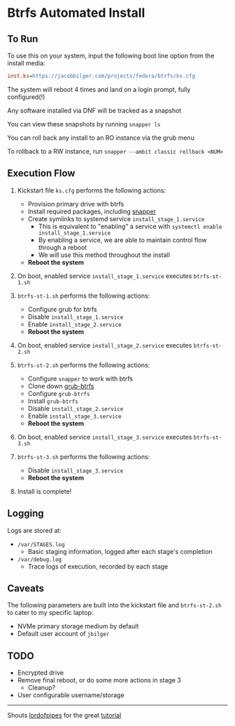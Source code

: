 # Btrfs Automated Install

## To Run

To use this on your system, input the following boot line option from the install media:

```ini
inst.ks=https://jacobbilger.com/projects/fedora/btrfs/ks.cfg
```

The system will reboot 4 times and land on a login prompt, fully configured(!)

Any software installed via DNF will be tracked as a snapshot

You can view these snapshots by running `snapper ls`

You can roll back any install to an RO instance via the grub menu

To rollback to a RW instance, run `snapper --ambit classic rollback <NUM>`

## Execution Flow

1. Kickstart file `ks.cfg` performs the following actions:
   * Provision primary drive with btrfs
   * Install required packages, including [snapper](https://github.com/openSUSE/snapper)
   * Create symlinks to systemd service `install_stage_1.service`
      * This is equivalent to "enabling" a service with `systemctl enable install_stage_1.service`
      * By enabling a service, we are able to maintain control flow through a reboot
      * We will use this method throughout the install
   * **Reboot the system**

2. On boot, enabled service `install_stage_1.service` executes `btrfs-st-1.sh`
3. `btrfs-st-1.sh` performs the following actions:
   * Configure grub for btrfs
   * Disable `install_stage_1.service`
   * Enable `install_stage_2.service`
   * **Reboot the system**

4. On boot, enabled service `install_stage_2.service` executes `btrfs-st-2.sh`
5. `btrfs-st-2.sh` performs the following actions:
   * Configure `snapper` to work with btrfs
   * Clone down [grub-btrfs](https://github.com/Antynea/grub-btrfs)
   * Configure `grub-btrfs`
   * Install `grub-btrfs`
   * Disable `install_stage_2.service`
   * Enable `install_stage_3.service`
   * **Reboot the system**

6. On boot, enabled service `install_stage_3.service` executes `btrfs-st-3.sh`
7. `btrfs-st-3.sh` performs the following actions:
   * Disable `install_stage_3.service`
   * **Reboot the system**

8. Install is complete!

## Logging

Logs are stored at:

* `/var/STAGES.log`
  * Basic staging information, logged after each stage's completion
* `/var/debug.log`
  * Trace logs of execution, recorded by each stage

## Caveats

The following parameters are built into the kickstart file and `btrfs-st-2.sh` to cater to my specific laptop:

* NVMe primary storage medium by default
* Default user account of `jbilger`

## TODO

* Encrypted drive
* Remove final reboot, or do some more actions in stage 3
  * Cleanup?
* User configurable username/storage

___

Shouts [lordofpipes](https://github.com/lordofpipes) for the great [tutorial](https://lordofpipes.github.io/obscure-tutorials/docs/linux-tutorials/fedora-snapper/)

